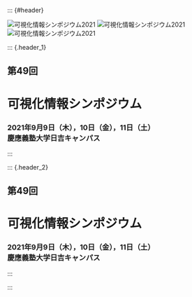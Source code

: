 ::: {#header}

![可視化情報シンポジウム2021](images/vsjsympTopYokohama1.jpg)
![可視化情報シンポジウム2021](images/vsjsympTopYokohama2.jpg)
![可視化情報シンポジウム2021](images/vsjsympTopYokohama3.jpg)

::: {.header_1}
## 第49回

# 可視化情報シンポジウム

### 2021年9月9日（木），10日（金），11日（土）<br>慶應義塾大学日吉キャンパス

:::


::: {.header_2}
## 第49回

# 可視化情報シンポジウム

### 2021年9月9日（木），10日（金），11日（土）<br>慶應義塾大学日吉キャンパス

:::


:::
